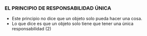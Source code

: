 ### EL PRINCIPIO DE RESPONSABILIDAD ÚNICA
* Este principio no dice que un objeto solo pueda hacer una cosa.
* Lo que dice es que un objeto solo tiene que tener una única responsabilidad (2)